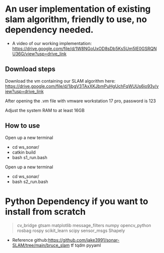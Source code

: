 # An user implementation of existing slam algorithm, friendly to use, no dependency needed.
- A video of our working implementation: https://drive.google.com/file/d/1W8NGoUxOD8sDb5Ks5Um5IE0GSRQNU36G/view?usp=drive_link
## Download steps
Download the vm containing our SLAM algorithm here:
https://drive.google.com/file/d/1jbgV3TAxXKJbmPuHgUchFqWUUs6io93y/view?usp=drive_link

After opening the .vm file with vmware workstation 17 pro, password is 123

Adjust the system RAM to at least 16GB

## How to use ##
Open up a new terminal
- cd ws_sonar/ 
- catkin build
- bash s1_run.bash

Open up a new terminal
- cd ws_sonar/ 
- bash s2_run.bash

# Python Dependency if you want to install from scratch #
>cv_bridge
>gtsam
>matplotlib
>message_filters
>numpy
>opencv_python
>rosbag
>rospy
>scikit_learn
>scipy
>sensor_msgs
>Shapely

- Reference github:https://github.com/jake3991/sonar-SLAM/tree/main/bruce_slam
tf
tqdm
pyyaml
